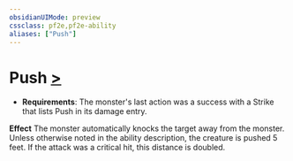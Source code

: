```yaml
---
obsidianUIMode: preview
cssclass: pf2e,pf2e-ability
aliases: ["Push"]
---
```

# Push [>](../core-rulebook/chapter-9-playing-the-game.md#Actions "Single Action")

- **Requirements**: The monster's last action was a success with a Strike that lists Push in its damage entry.

**Effect** The monster automatically knocks the target away from the monster. Unless otherwise noted in the ability description, the creature is pushed 5 feet. If the attack was a critical hit, this distance is doubled.